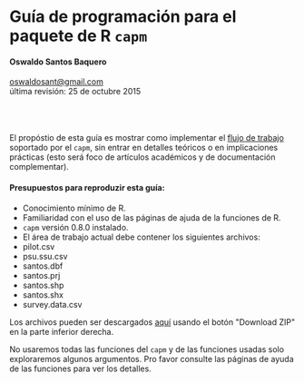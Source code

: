 # Guía de programación para el paquete de R `capm`
#### Oswaldo Santos Baquero
oswaldosant@gmail.com  
última revisión: 25 de octubre 2015
<br><br><br><br>

El propóstio de esta guía es mostrar como implementar el [flujo de trabajo](http://oswaldosantos.github.io/capm) soportado por el `capm`, sin entrar en detalles teóricos o en implicaciones prácticas (esto será foco de artículos académicos y de documentación complementar).  
 
#### Presupuestos para reproduzir esta guía:

* Conocimiento mínimo de R.
* Familiaridad con el uso de las páginas de ajuda de la funciones de R.
* `capm` versión 0.8.0 instalado.
* El área de trabajo actual debe contener los siguientes archivos: 
 * pilot.csv
 * psu.ssu.csv
 * santos.dbf
 * santos.prj
 * santos.shp
 * santos.shx
 * survey.data.csv

Los archivos pueden ser descargados [aquí](https://github.com/oswaldosantos/programming-guide-for-the-capm-r-package) usando el botón "Download ZIP" en la parte inferior derecha.  

No usaremos todas las funciones del `capm` y de las funciones usadas solo exploraremos algunos argumentos. Pro favor consulte las páginas de ayuda de las funciones para ver los detalles.